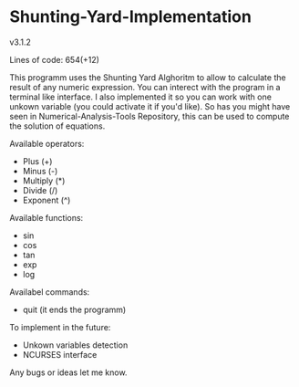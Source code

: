 # Shunting-Yard-Implementation

 v3.1.2

Lines of code: 654(+12)

This programm uses the Shunting Yard Alghoritm to allow to calculate the result of any numeric expression.
You can interect with the program in a terminal like interface.
I also implemented it so you can work with one unkown variable (you could activate it if you'd like).
So has you might have seen in Numerical-Analysis-Tools Repository, this can be used to compute the solution of equations. 

Available operators:
 - Plus (+)
 - Minus (-)
 - Multiply (*)
 - Divide (/)
 - Exponent (^)

Available functions:
 - sin
 - cos
 - tan
 - exp
 - log
 
 Availabel commands:
  - quit (it ends the programm)

To implement in the future:

  - Unkown variables detection
  - NCURSES interface

Any bugs or ideas let me know.
